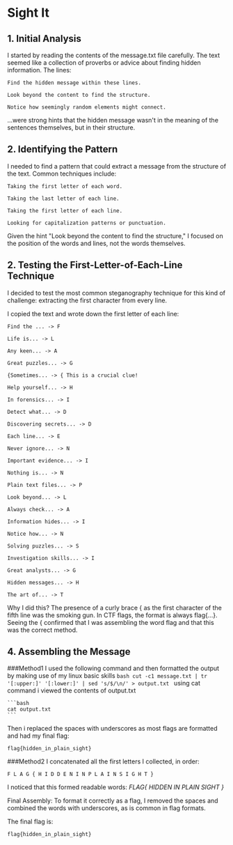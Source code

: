 # Sight It

## 1. Initial Analysis

I started by reading the contents of the message.txt file carefully. The text seemed like a collection of proverbs or advice about finding hidden information. The lines:

    Find the hidden message within these lines.

    Look beyond the content to find the structure.

    Notice how seemingly random elements might connect.

...were strong hints that the hidden message wasn't in the meaning of the sentences themselves, but in their structure.

## 2. Identifying the Pattern

I needed to find a pattern that could extract a message from the structure of the text. Common techniques include:

    Taking the first letter of each word.

    Taking the last letter of each line.

    Taking the first letter of each line.

    Looking for capitalization patterns or punctuation.

Given the hint "Look beyond the content to find the structure," I focused on the position of the words and lines, not the words themselves.

## 2. Testing the First-Letter-of-Each-Line Technique

I decided to test the most common steganography technique for this kind of challenge: extracting the first character from every line.

I copied the text and wrote down the first letter of each line:

    Find the ... -> F

    Life is... -> L

    Any keen... -> A

    Great puzzles... -> G

    {Sometimes... -> { This is a crucial clue!

    Help yourself... -> H

    In forensics... -> I

    Detect what... -> D

    Discovering secrets... -> D

    Each line... -> E

    Never ignore... -> N

    Important evidence... -> I

    Nothing is... -> N

    Plain text files... -> P

    Look beyond... -> L

    Always check... -> A

    Information hides... -> I

    Notice how... -> N

    Solving puzzles... -> S

    Investigation skills... -> I

    Great analysts... -> G

    Hidden messages... -> H

    The art of... -> T

Why I did this? The presence of a curly brace { as the first character of the fifth line was the smoking gun. In CTF flags, the format is always flag{...}. Seeing the { confirmed that I was assembling the word flag and that this was the correct method.

## 4. Assembling the Message

###Method1
I used the following command and then formatted the output by making use of my linux basic skills
	```bash
	cut -c1 message.txt | tr '[:upper:]' '[:lower:]' | sed 's/$/\n/' > output.txt
	```
using cat command i viewed the contents of output.txt

	```bash
	cat output.txt
	```
	
Then i replaced the spaces with underscores as most flags are formatted and had my final flag:

	flag{hidden_in_plain_sight}

###Method2
I concatenated all the first letters I collected, in order:

    F L A G { H I D D E N I N P L A I N S I G H T }

I noticed that this formed readable words: *FLAG{ HIDDEN IN PLAIN SIGHT }*

Final Assembly: To format it correctly as a flag, I removed the spaces and combined the words with underscores, as is common in flag formats.

The final flag is:

    flag{hidden_in_plain_sight}
